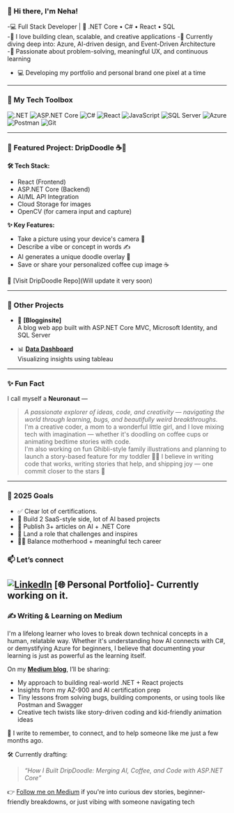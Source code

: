 ### 👋 Hi there, I'm Neha!

-💻 Full Stack Developer | 💙 .NET Core • C# • React • SQL  
-🚀 I love building clean, scalable, and creative applications
-🌱 Currently diving deep into: Azure, AI-driven design, and Event-Driven Architecture  
-🧠 Passionate about problem-solving, meaningful UX, and continuous learning
- 💻 Developing my portfolio and personal brand one pixel at a time

---

### 🔧 My Tech Toolbox

![.NET](https://img.shields.io/badge/-.NET-512BD4?logo=dotnet&logoColor=white&style=flat)
![ASP.NET Core](https://img.shields.io/badge/-ASP.NET_Core-512BD4?logo=dotnet&logoColor=white&style=flat)
![C#](https://img.shields.io/badge/-CSharp-239120?logo=c-sharp&logoColor=white&style=flat)
![React](https://img.shields.io/badge/-React-61DAFB?logo=react&logoColor=black&style=flat)
![JavaScript](https://img.shields.io/badge/-JavaScript-F7DF1E?logo=javascript&logoColor=black&style=flat)
![SQL Server](https://img.shields.io/badge/-SQL_Server-CC2927?logo=microsoft-sql-server&logoColor=white&style=flat)
![Azure](https://img.shields.io/badge/-Azure-0078D4?logo=azure-devops&logoColor=white&style=flat)
![Postman](https://img.shields.io/badge/-Postman-FF6C37?logo=postman&logoColor=white&style=flat)
![Git](https://img.shields.io/badge/-Git-F05032?logo=git&logoColor=white&style=flat)

---

### 🌟 Featured Project: DripDoodle ☕🎨

**🛠️ Tech Stack:**
- React (Frontend)
- ASP.NET Core (Backend)
- AI/ML API Integration
- Cloud Storage for images
- OpenCV (for camera input and capture)

**✨ Key Features:**
- Take a picture using your device's camera 📸  
- Describe a vibe or concept in words ✍️  
- AI generates a unique doodle overlay 🎨  
- Save or share your personalized coffee cup image ☕

🔗 [Visit DripDoodle Repo](Will update it very soon)

---

### 📌 Other Projects

- 📝 **[Blogginsite]**  
  A blog web app built with ASP.NET Core MVC, Microsoft Identity, and SQL Server

- 📊 **[Data Dashboard]([https://public.tableau.com/app/profile/neha.yadagiri/vizzes])**  
  Visualizing insights using tableau

---

### ✨ Fun Fact
I call myself a **Neuronaut** —  
> *A passionate explorer of ideas, code, and creativity — navigating the world through learning, bugs, and beautifully weird breakthroughs.*
I'm a creative coder, a mom to a wonderful little girl, and I love mixing tech with imagination — whether it's doodling on coffee cups or animating bedtime stories with code.  
I'm also working on fun Ghibli-style family illustrations and planning to launch a story-based feature for my toddler 🎨✨
I believe in writing code that works, writing stories that help, and shipping joy — one commit closer to the stars 🚀
---

### 🎯 2025 Goals

- ✅ Clear lot of certifications.  
- 🚀 Build 2 SaaS-style side, lot of AI based projects  
- 🧠 Publish 3+ articles on AI + .NET Core  
- 💼 Land a role that challenges and inspires  
- 👩‍👧 Balance motherhood + meaningful tech career  

### 📫 Let’s connect
[![LinkedIn](https://img.shields.io/badge/-LinkedIn-blue?logo=linkedin&style=flat)](https://www.linkedin.com/in/nehary/)
[🌐 Personal Portfolio]- Currently working on it.
---

### ✍️ Writing & Learning on Medium

I'm a lifelong learner who loves to break down technical concepts in a human, relatable way. Whether it's understanding how AI connects with C#, or demystifying Azure for beginners, I believe that documenting your learning is just as powerful as the learning itself.

On my [**Medium blog**]((https://medium.com/@nehary24)), I’ll be sharing:
- My approach to building real-world .NET + React projects
- Insights from my AZ-900 and AI certification prep
- Tiny lessons from solving bugs, building components, or using tools like Postman and Swagger
- Creative tech twists like story-driven coding and kid-friendly animation ideas

🌱 I write to remember, to connect, and to help someone like me just a few months ago.

🛠️ Currently drafting:  
> *“How I Built DripDoodle: Merging AI, Coffee, and Code with ASP.NET Core”*

👉 [Follow me on Medium](https://medium.com/@nehary24) if you're into curious dev stories, beginner-friendly breakdowns, or just vibing with someone navigating tech  







